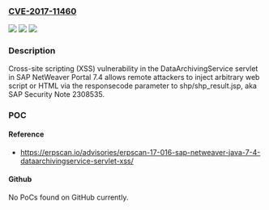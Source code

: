 ### [CVE-2017-11460](https://cve.mitre.org/cgi-bin/cvename.cgi?name=CVE-2017-11460)
![](https://img.shields.io/static/v1?label=Product&message=n%2Fa&color=blue)
![](https://img.shields.io/static/v1?label=Version&message=n%2Fa&color=blue)
![](https://img.shields.io/static/v1?label=Vulnerability&message=n%2Fa&color=brighgreen)

### Description

Cross-site scripting (XSS) vulnerability in the DataArchivingService servlet in SAP NetWeaver Portal 7.4 allows remote attackers to inject arbitrary web script or HTML via the responsecode parameter to shp/shp_result.jsp, aka SAP Security Note 2308535.

### POC

#### Reference
- https://erpscan.io/advisories/erpscan-17-016-sap-netweaver-java-7-4-dataarchivingservice-servlet-xss/

#### Github
No PoCs found on GitHub currently.

